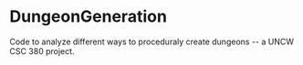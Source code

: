 # DungeonGeneration
Code to analyze different ways to proceduraly create dungeons -- a UNCW CSC 380 project.
